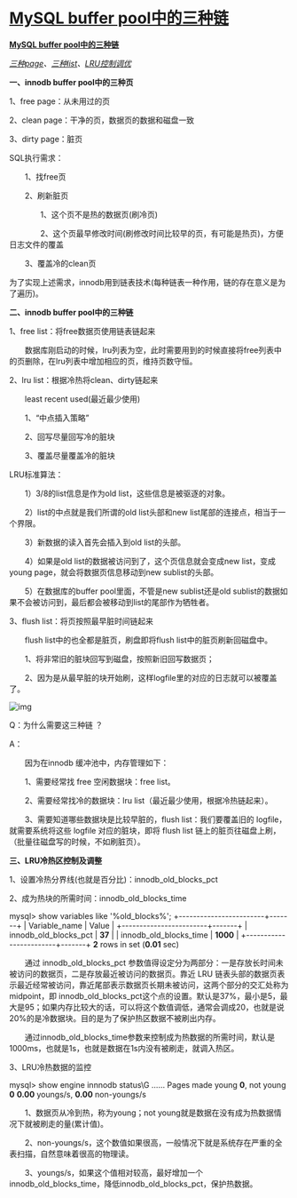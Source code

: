 # [**MySQL buffer pool中的三种链**](https://www.cnblogs.com/geaozhang/p/7276802.html)

[**MySQL buffer pool中的三种链**](https://www.cnblogs.com/geaozhang/p/7276802.html)

[*三种page*](http://www.cnblogs.com/geaozhang/p/7276802.html#page)*、*[*三种list*](http://www.cnblogs.com/geaozhang/p/7276802.html#list)*、*[*LRU控制调优*](http://www.cnblogs.com/geaozhang/p/7276802.html#tiaoyou)

**一、innodb buffer pool中的三种页**

1、free page：从未用过的页

2、clean page：干净的页，数据页的数据和磁盘一致

3、dirty page：脏页

SQL执行需求：

　　1、找free页

　　2、刷新脏页

　　　　1、这个页不是热的数据页(刷冷页)

　　　　2、这个页最早修改时间(刷修改时间比较早的页，有可能是热页)，方便日志文件的覆盖

　　3、覆盖冷的clean页

为了实现上述需求，innodb用到链表技术(每种链表一种作用，链的存在意义是为了遍历)。

 

**二、innodb buffer pool中的三种链**

1、free list：将free数据页使用链表链起来

　　数据库刚启动的时候，lru列表为空，此时需要用到的时候直接将free列表中的页删除，在lru列表中增加相应的页，维持页数守恒。

2、lru list：根据冷热将clean、dirty链起来

　　least recent used(最近最少使用)

　　1、“中点插入策略”

　　2、回写尽量回写冷的脏块

　　3、覆盖尽量覆盖冷的脏块

LRU标准算法：

　　1）3/8的list信息是作为old list，这些信息是被驱逐的对象。

　　2）list的中点就是我们所谓的old list头部和new list尾部的连接点，相当于一个界限。

　　3）新数据的读入首先会插入到old list的头部。

　　4）如果是old list的数据被访问到了，这个页信息就会变成new list，变成young page，就会将数据页信息移动到new sublist的头部。

　　5）在数据库的buffer pool里面，不管是new sublist还是old sublist的数据如果不会被访问到，最后都会被移动到list的尾部作为牺牲者。

3、flush list：将页按照最早脏时间链起来

　　flush list中的也全都是脏页，刷盘即将flush list中的脏页刷新回磁盘中。

　　1、将非常旧的脏块回写到磁盘，按照新旧回写数据页；

　　2、因为是从最早脏的块开始刷，这样logfile里的对应的日志就可以被覆盖了。

![img](D:/youdaobiji/qq0DBF590315EEAE0EA9AFFC591ACFBDB4/305b268c694a467da59719ff2f54814b/6-1039539798.png)

Q：为什么需要这三种链 ？

A：

　　因为在innodb 缓冲池中，内存管理如下：

　　1、需要经常找 free 空闲数据块：free list。

　　2、需要经常找冷的数据块：lru list（最近最少使用，根据冷热链起来）。

　　3、需要知道哪些数据块是比较早脏的，flush list：我们要覆盖旧的 logfile，就需要系统将这些 logfile 对应的脏块，即将 flush list 链上的脏页往磁盘上刷，（批量往磁盘写的时候，不如刷脏页）。

 

**三、LRU冷热区控制及调整**

1、设置冷热分界线(也就是百分比)：innodb_old_blocks_pct

2、成为热块的所需时间：innodb_old_blocks_time

mysql> show variables like '%old_blocks%'; +------------------------+-------+ | Variable_name          | Value | +------------------------+-------+ | innodb_old_blocks_pct  | **37**    | | innodb_old_blocks_time | **1000**  | +------------------------+-------+ **2** rows in set (**0.01** sec)

　　通过 innodb_old_blocks_pct 参数值得设定分为两部分：一是存放长时间未被访问的数据页，二是存放最近被访问的数据页。靠近 LRU 链表头部的数据页表示最近经常被访问，靠近尾部表示数据页长期未被访问，这两个部分的交汇处称为 midpoint，即 innodb_old_blocks_pct这个点的设置。默认是37%，最小是5，最大是95；如果内存比较大的话，可以将这个数值调低，通常会调成20，也就是说20%的是冷数据块。目的是为了保护热区数据不被刷出内存。

　　通过innodb_old_blocks_time参数来控制成为热数据的所需时间，默认是1000ms，也就是1s，也就是数据在1s内没有被刷走，就调入热区。

3、LRU冷热数据的监控

mysql> show engine innnodb status\G …… Pages made young **0**, not young **0** **0.00** youngs/s, **0.00** non-youngs/s

　　1、数据页从冷到热，称为young；not young就是数据在没有成为热数据情况下就被刷走的量(累计值)。

　　2、non-youngs/s，这个数值如果很高，一般情况下就是系统存在严重的全表扫描，自然意味着很高的物理读。

　　3、youngs/s，如果这个值相对较高，最好增加一个innodb_old_blocks_time，降低innodb_old_blocks_pct，保护热数据。
